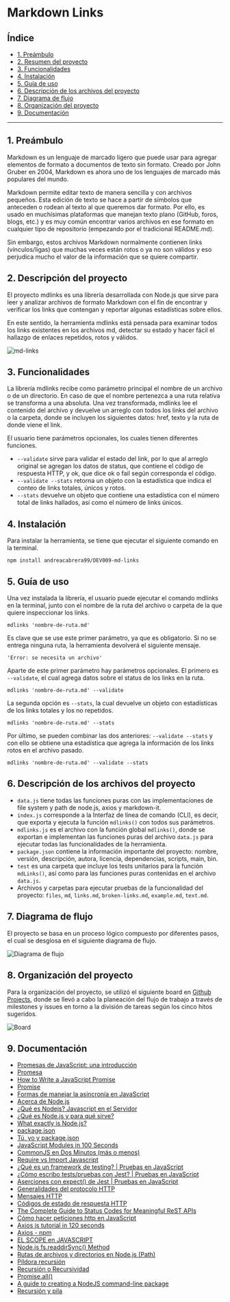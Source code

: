 # Markdown Links

## Índice

* [1. Preámbulo](#1-preámbulo)
* [2. Resumen del proyecto](#2-resumen-del-proyecto)
* [3. Funcionalidades](#3-funcionalidades)
* [4. Instalación](#4-instalación)
* [5. Guía de uso](#5-guía-de-uso)
* [6. Descripción de los archivos del proyecto](#6-descripción-de-los-archivos-del-proyecto)
* [7. Diagrama de flujo](#7-diagrama-de-flujo)
* [8. Organización del proyecto](#8-organizació-del-proyecto)
* [9. Documentación](#9-documentación)

***

## 1. Preámbulo
Markdown es un lenguaje de marcado ligero que puede usar para agregar elementos de formato a documentos de texto sin formato. Creado por John Gruber en 2004, Markdown es ahora uno de los lenguajes de marcado más populares del mundo.

Markdown permite editar texto de manera sencilla y con archivos pequeños. Esta edición de texto se hace a partir de símbolos que anteceden o rodean al texto al que queremos dar formato. Por ello, es usado en muchísimas plataformas que manejan texto plano (GitHub, foros, blogs, etc.) y es muy común encontrar varios archivos en ese formato en cualquier tipo de repositorio (empezando por el tradicional README.md).

Sin embargo, estos archivos Markdown normalmente contienen links (vínculos/ligas) que muchas veces están rotos o ya no son válidos y eso perjudica mucho el valor de la información que se quiere compartir.

## 2. Descripción del proyecto
El proyecto mdlinks es una librería desarrollada con Node.js que sirve para leer y analizar archivos de formato Markdown con el fin de encontrar y verificar los links que contengan y reportar algunas estadísticas sobre ellos. 

En este sentido, la herramienta mdlinks está pensada para examinar todos los links existentes en los archivos md, detectar su estado y hacer fácil el hallazgo de enlaces repetidos, rotos y válidos. 

![md-links](./md-links.png)

## 3. Funcionalidades
La librería mdlinks recibe como parámetro principal el nombre de un archivo o de un directorio. En caso de que el nombre pertenezca a una ruta relativa se transforma a una absoluta. Una vez transformada, mdlinks lee el contenido del archivo y devuelve un arreglo con todos los links del archivo o la carpeta, donde se incluyen los siguientes datos: href, texto y la ruta de donde viene el link. 

El usuario tiene parámetros opcionales, los cuales tienen diferentes funciones.
- `--validate` sirve para validar el estado del link, por lo que al arreglo original se agregan los datos de status, que contiene el código de respuesta HTTP, y ok, que dice ok o fail según corresponda el código. 
- `--validate --stats` retorna un objeto con la estadística que indica el conteo de links totales, únicos y rotos.
- `--stats` devuelve un objeto que contiene una estadística con el número total de links hallados, así como el número de links únicos.

## 4. Instalación
Para instalar la herramienta, se tiene que ejecutar el siguiente comando en la terminal.
 ```
 npm install andreacabrera99/DEV009-md-links
 ```

## 5. Guía de uso
Una vez instalada la librería, el usuario puede ejecutar el comando mdlinks en la terminal, junto con el nombre de la ruta del archivo o carpeta de la que quiere inspeccionar los links. 

 ```
 mdlinks 'nombre-de-ruta.md'
 ```

Es clave que se use este primer parámetro, ya que es obligatorio. Si no se entrega ninguna ruta, la herramienta devolverá el siguiente mensaje. 

 ```
'Error: se necesita un archivo'
 ```

Aparte de este primer parámetro hay parámetros opcionales. El primero es `--validate`, el cual agrega datos sobre el status de los links en la ruta. 

 ```
 mdlinks 'nombre-de-ruta.md' --validate
 ```

La segunda opción es `--stats`, la cual devuelve un objeto con estadísticas de los links totales y los no repetidos. 

 ```
 mdlinks 'nombre-de-ruta.md' --stats
 ```

Por último, se pueden combinar las dos anteriores: `--validate --stats` y con ello se obtiene una estadística que agrega la información de los links rotos en el archivo pasado.

 ```
 mdlinks 'nombre-de-ruta.md' --validate --stats
 ```


## 6. Descripción de los archivos del proyecto
* `data.js` tiene todas las funciones puras con las implementaciones de file system y path de node.js, axios y markdown-it.
* `index.js` corresponde a la Interfaz de línea de comando (CLI), es decir, que exporta y ejecuta la función `mdlinks()` con todos sus parámetros.
* `mdlinks.js` es el archivo con la función global `mdlinks()`, donde se exportan e implementan las funciones puras del archivo `data.js` para ejecutar todas las funcionalidades de la herramienta. 
* `package.json` contiene la información importante del proyecto: nombre, versión, descripción, autora, licencia, dependencias, scripts, main, bin.
* `test` es una carpeta que incluye los tests unitarios para la función `mdLinks()`, así como para las funciones puras contenidas en el archivo `data.js`. 
* Archivos y carpetas para ejecutar pruebas de la funcionalidad del proyecto: `files`, `md`, `links.md`, `broken-links.md`, `example.md`, `text.md`.

## 7. Diagrama de flujo
El proyecto se basa en un proceso lógico compuesto por diferentes pasos, el cual se desglosa en el siguiente diagrama de flujo. 

![Diagrama de flujo](./diagrama.png)

## 8. Organización del proyecto
Para la organización del proyecto, se utilizó el siguiente board en [Github Projects](https://github.com/users/andreacabrera99/projects/2), donde se llevó a cabo la planeación del flujo de trabajo a través de milestones y issues en torno a la división de tareas según los cinco hitos sugeridos.

![Board](./board.png)

## 9. Documentación 
- [Promesas de JavaScript: una introducción](https://web.dev/i18n/es/promises/#whats-all-the-fuss-about)
- [Promesa](https://es.javascript.info/promise-basics)
- [How to Write a JavaScript Promise](https://www.freecodecamp.org/news/how-to-write-a-javascript-promise-4ed8d44292b8/)
- [Promise](https://developer.mozilla.org/es/docs/Web/JavaScript/Reference/Global_Objects/Promise)
- [Formas de manejar la asincronía en JavaScript](https://carlosazaustre.es/manejando-la-asincronia-en-javascript)
- [Acerca de Node.js](https://nodejs.org/es/about#acerca-de-nodejs)
- [¿Qué es Nodejs? Javascript en el Servidor](https://www.youtube.com/watch?v=WgSc1nv_4Gw)
- [¿Qué es Node.js y para qué sirve?](https://www.drauta.com/que-es-nodejs-y-para-que-sirve)
- [What exactly is Node.js?](https://www.freecodecamp.org/news/what-exactly-is-node-js-ae36e97449f5)
- [package.json](https://docs.npmjs.com/cli/v10/configuring-npm/package-json)
- [Tú, yo y package.json](https://medium.com/noders/t%C3%BA-yo-y-package-json-9553929fb2e3)
- [JavaScript Modules in 100 Seconds](https://www.youtube.com/watch?v=qgRUr-YUk1Q)
- [CommonJS en Dos Minutos (más o menos)](https://www.youtube.com/watch?v=97qak8k0HMU)
- [Require vs Import Javascript](https://www.youtube.com/watch?v=mK54Cn4ceac&t=494s)
- [¿Qué es un framework de testing? | Pruebas en JavaScript](https://www.youtube.com/watch?v=p-ChRclzpGY) 
- [¿Cómo escribo tests/pruebas con Jest? | Pruebas en JavaScript](https://youtu.be/hlEpqK4ovgY?si=AbadYFwWU1fkuXpF)
- [Aserciones con expect() de Jest | Pruebas en JavaScript](https://youtu.be/6NE47G7MwYY?si=Z64NeDKPOAIo8NVD)
- [Generalidades del protocolo HTTP](https://developer.mozilla.org/es/docs/Web/HTTP/Overview)
- [Mensajes HTTP](https://developer.mozilla.org/es/docs/Web/HTTP/Messages)
- [Códigos de estado de respuesta HTTP](https://developer.mozilla.org/es/docs/Web/HTTP/Status)
- [The Complete Guide to Status Codes for Meaningful ReST APIs](https://dev.to/_staticvoid/the-complete-guide-to-status-codes-for-meaningful-rest-apis-1-5c5)
- [Cómo hacer peticiones http en JavaScript](https://luisrrleal.com/blog/como-hacer-peticiones-http-en-javascript)
- [Axios js tutorial in 120 seconds](https://www.youtube.com/watch?v=j284YeATTAI)
- [Axios - npm ](https://www.npmjs.com/package/axios?activeTab=readme)
- [EL SCOPE en JAVASCRIPT](https://www.youtube.com/watch?v=s-7C09ymzK8)
- [Node.js fs.readdirSync() Method](https://www.geeksforgeeks.org/node-js-fs-readdirsync-method/)
- [Rutas de archivos y directorios en Node.js (Path)](https://medium.com/@diego.coder/rutas-de-archivos-y-directorios-en-node-js-path-c294002fc176)
- [Píldora recursión](https://www.youtube.com/watch?v=lPPgY3HLlhQ)
- [Recursión o Recursividad](https://medium.com/laboratoria-developers/recursi%C3%B3n-o-recursividad-ec8f1a359727)
- [Promise.all()](https://developer.mozilla.org/es/docs/Web/JavaScript/Reference/Global_Objects/Promise/all)
- [A guide to creating a NodeJS command-line package](https://medium.com/netscape/a-guide-to-create-a-nodejs-command-line-package-c2166ad0452e)
- [Recursión y pila](https://es.javascript.info/recursion)